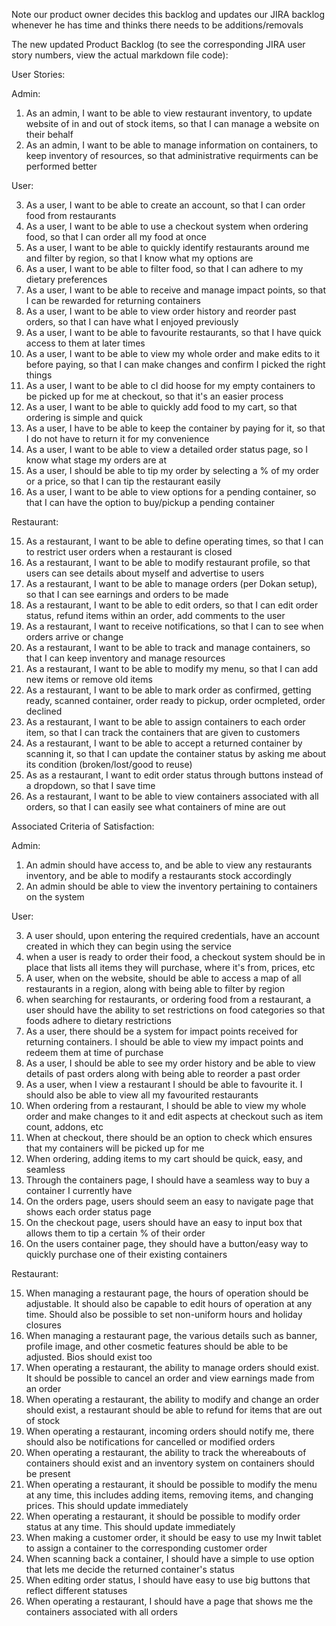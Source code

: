 Note our product owner decides this backlog and updates our JIRA backlog whenever he has time and thinks there needs to be additions/removals

The new updated Product Backlog (to see the corresponding JIRA user story numbers, view the actual markdown file code): 

User Stories:

Admin:

1. As an admin, I want to be able to view restaurant inventory, to update website of in and out of stock items, so that I can manage a website on their behalf
2. As an admin, I want to be able to manage information on containers, to keep inventory of resources, so that administrative requirments can be performed better 

User:

3. As a user, I want to be able to create an account, so that I can order food from restaurants
4. As a user, I want to be able to use a checkout system when ordering food, so that I can order all my food at once 
5. As a user, I want to be able to quickly identify restaurants around me and filter by region, so that I know what my options are
6. As a user, I want to be able to filter food, so that I can adhere to my dietary preferences
7. As a user, I want to be able to receive and manage impact points, so that I can be rewarded for returning containers
8. As a user, I want to be able to view order history and reorder past orders, so that I can have what I enjoyed previously
9. As a user, I want to be able to favourite restaurants, so that I have quick access to them at later times
10. As a user, I want to be able to view my whole order and make edits to it before paying, so that I can make changes and confirm I picked the right things
11. As a user, I want to be able to cI did hoose for my empty containers to be picked up for me at checkout, so that it's an easier process
12. As a user, I want to be able to quickly add food to my cart, so that ordering is simple and quick
13. As a user, I have to be able to keep the container by paying for it, so that I do not have to return it for my convenience 
14. As a user, I want to be able to view a detailed order status page, so I know what stage my orders are at
15. As a user, I should be able to tip my order by selecting a % of my order or a price, so that I can tip the restaurant easily
16. As a user, I want to be able to view options for a pending container, so that I can have the option to buy/pickup a pending container

Restaurant:

15. As a restaurant, I want to be able to define operating times, so that I can to restrict user orders when a restaurant is closed
16. As a restaurant, I want to be able to modify restaurant profile, so that users can see details about myself and advertise to users
17. As a restaurant, I want to be able to manage orders (per Dokan setup), so that I can see earnings and orders to be made
18. As a restaurant, I want to be able to edit orders, so that I can edit order status, refund items within an order, add comments to the user
19. As a restaurant, I want to receive notifications, so that I can to see when orders arrive or change
20. As a restaurant, I want to be able to track and manage containers, so that I can keep inventory and manage resources
21. As a restaurant, I want to be able to modify my menu, so that I can add new items or remove old items
28. As a restaurant, I want to be able to mark order as confirmed, getting ready, scanned container, order ready to pickup, order ocmpleted, order declined
66. As a restaurant, I want to be able to assign containers to each order item, so that I can track the containers that are given to customers
67. As a restaurant, I want to be able to accept a returned container by scanning it, so that I can update the container status by asking me about its condition (broken/lost/good to reuse)
68. As as a restaurant, I want to edit order status through buttons instead of a dropdown, so that I save time
80. As a restaurant, I want to be able to view containers associated with all orders, so that I can easily see what containers of mine are out

Associated Criteria of Satisfaction:

Admin:

1. An admin should have access to, and be able to view any restaurants inventory, and be able to modify a restaurants stock accordingly
2. An admin should be able to view the inventory pertaining to containers on the system

User:

3. A user should, upon entering the required credentials, have an account created in which they can begin using the service
4. when a user is ready to order their food, a checkout system should be in place that lists all items they will purchase, where it's from, prices, etc
5. A user, when on the website, should be able to access a map of all restaurants in a region, along with being able to filter by region
6. when searching for restaurants, or ordering food from a restaurant, a user should have the ability to set restrictions on food categories so that foods adhere to dietary restrictions
8. As a user, there should be a system for impact points received for returning containers. I should be able to view my impact points and redeem them at time of purchase
10. As a user, I should be able to see my order history and be able to view details of past orders along with being able to reorder a past order
11. As a user, when I view a restaurant I should be able to favourite it. I should also be able to view all my favourited restaurants
12. When ordering from a restaurant, I should be able to view my whole order and make changes to it and edit aspects at checkout such as item count, addons, etc
13. When at checkout, there should be an option to check which ensures that my containers will be picked up for me
14. When ordering, adding items to my cart should be quick, easy, and seamless
27. Through the containers page, I should have a seamless way to buy a container I currently have
48. On the orders page, users should seem an easy to navigate page that shows each order status page
49. On the checkout page, users should have an easy to input box that allows them to tip a certain % of their order
65. On the users container page, they should have a button/easy way to quickly purchase one of their existing containers

Restaurant: 

15. When managing a restaurant page, the hours of operation should be adjustable. It should also be capable to edit hours of operation at any time. Should also be possible to set non-uniform hours and holiday closures
16. When managing a restaurant page, the various details such as banner, profile image, and other cosmetic features should be able to be adjusted. Bios should exist too
17. When operating a restaurant, the ability to manage orders should exist. It should be possible to cancel an order and view earnings made from an order
18. When operating a restaurant, the ability to modify and change an order should exist, a restaurant should be able to refund for items that are out of stock
19. When operating a restaurant, incoming orders should notify me, there should also be notifications for cancelled or modified orders
20. When operating a restaurant, the ability to track the whereabouts of containers should exist and an inventory system on containers should be present
21. When operating a restaurant, it should be possible to modify the menu at any time, this includes adding items, removing items, and changing prices. This should update immediately
28. When operating a restaurant, it should be possible to modify order status at any time. This should update immediately
66. When making a customer order, it should be easy to use my Inwit tablet to assign a container to the corresponding customer order
67. When scanning back a container, I should have a simple to use option that lets me decide the returned container's status
68. When editing order status, I should have easy to use big buttons that reflect different statuses
80. When operating a restaurant, I should have a page that shows me the containers associated with all orders